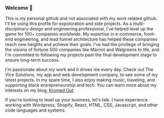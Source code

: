 ### Welcome 👋
This is my personal github and not associated with my work related github. I'll be using this profile for expoloration and side projects.
As a multi-disciplinary design and engineering professional, I've helped level up the game for 100+ companies worldwide. My expertise in e-commerce, front-end engineering, and lead funnel architecture has helped these companies reach new heights and achieve their goals. I've had the privilege of bringing the visions of fortune 500 companies like Marriot and Walgreens to life, and I'm committed to following my projects past the final development stage to ensure long-term success.

I'm passionate about my work and it drives me every day. Check out The Vice Solutions, my app and web development company, to see some of my latest projects. In my spare time, I also enjoy making music, traveling, and supporting black entrepreneurship and tech. You can learn more about my interests on my blog, [Kromed Out](https://KromedOut.com).

If you're looking to level up your business, let's talk. I have experience working with Wordpress, Shopify, React, HTML, CSS, Javascript, and other code languages and systems.
<!--
**vicesolution/vicesolution** is a ✨ _special_ ✨ repository because its `README.md` (this file) appears on your GitHub profile.

Here are some ideas to get you started:

- 🔭 I’m currently working on ...
- 🌱 I’m currently learning ...
- 👯 I’m looking to collaborate on ...
- 🤔 I’m looking for help with ...
- 💬 Ask me about ...
- 📫 How to reach me: ...
- 😄 Pronouns: ...
- ⚡ Fun fact: ...
-->
